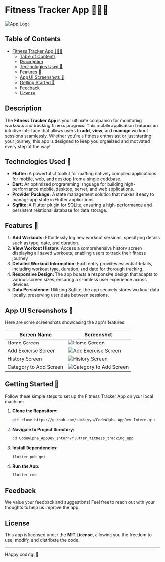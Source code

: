 # Fitness Tracker App 🏋️‍♂️📱

![App Logo](assets/app_logo.png)

## Table of Contents

- [Fitness Tracker App 🏋️‍♂️📱](#fitness-tracker-app-️️)
  - [Table of Contents](#table-of-contents)
  - [Description](#description)
  - [Technologies Used 🚀](#technologies-used-)
  - [Features 🌟](#features-)
  - [App UI Screenshots 📸](#app-ui-screenshots-)
  - [Getting Started 🚀](#getting-started-)
  - [Feedback](#feedback)
  - [License](#license)

## Description

The **Fitness Tracker App** is your ultimate companion for monitoring workouts and tracking fitness progress. This mobile application features an intuitive interface that allows users to **add**, **view**, and **manage** workout sessions seamlessly. Whether you're a fitness enthusiast or just starting your journey, this app is designed to keep you organized and motivated every step of the way!

## Technologies Used 🚀

- **Flutter:** A powerful UI toolkit for crafting natively compiled applications for mobile, web, and desktop from a single codebase.
- **Dart:** An optimized programming language for building high-performance mobile, desktop, server, and web applications.
- **Provider Package:** A state management solution that makes it easy to manage app state in Flutter applications.
- **Sqflite:** A Flutter plugin for SQLite, ensuring a high-performance and persistent relational database for data storage.

## Features 🌟

1. **Add Workouts:** Effortlessly log new workout sessions, specifying details such as type, date, and duration.
2. **View Workout History:** Access a comprehensive history screen displaying all saved workouts, enabling users to track their fitness journey.
3. **Detailed Workout Information:** Each entry provides essential details, including workout type, duration, and date for thorough tracking.
4. **Responsive Design:** The app boasts a responsive design that adapts to various screen sizes, ensuring a seamless user experience across devices.
5. **Data Persistence:** Utilizing Sqflite, the app securely stores workout data locally, preserving user data between sessions.

## App UI Screenshots 📸

Here are some screenshots showcasing the app's features:

| Screen Name            | Screenshot                                            |
| ---------------------- | ----------------------------------------------------- |
| Home Screen            | ![Home Screen](assets/home.png)                       |
| Add Exercise Screen    | ![Add Exercise Screen](assets/add_exercise.png)       |
| History Screen         | ![History Screen](assets/history.png)                 |
| Category to Add Screen | ![Category to Add Screen](assets/category_to_add.png) |

## Getting Started 🚀

Follow these simple steps to set up the Fitness Tracker App on your local machine:

1. **Clone the Repository:**

   ```bash
   git clone https://github.com/samkiyya/CodeAlpha_AppDev_Intern.git
   ```

2. **Navigate to Project Directory:**

   ```bash
   cd CodeAlpha_AppDev_Intern/flutter_fitness_tracking_app
   ```

3. **Install Dependencies:**

   ```bash
   flutter pub get
   ```

4. **Run the App:**

   ```bash
   flutter run
   ```

## Feedback

We value your feedback and suggestions! Feel free to reach out with your thoughts to help us improve the app.

## License

This app is licensed under the **MIT License**, allowing you the freedom to use, modify, and distribute the code.

---

Happy coding! 🚀
